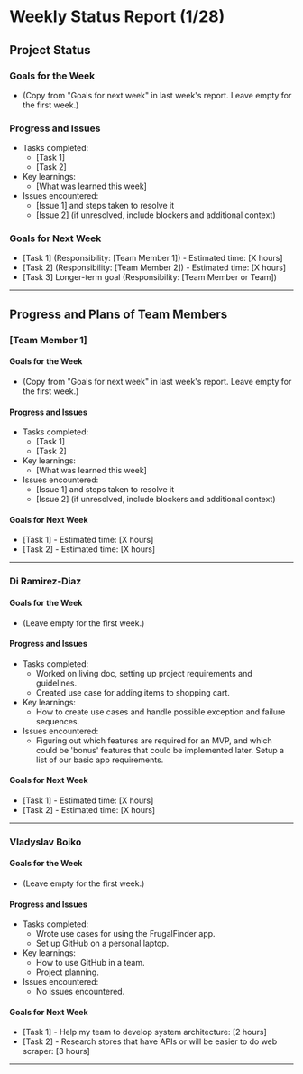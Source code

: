 # Weekly Status Report (1/28)

## Project Status

### Goals for the Week
- (Copy from "Goals for next week" in last week's report. Leave empty for the first week.)

### Progress and Issues
- Tasks completed:
  - [Task 1]
  - [Task 2]
- Key learnings:
  - [What was learned this week]
- Issues encountered:
  - [Issue 1] and steps taken to resolve it
  - [Issue 2] (if unresolved, include blockers and additional context)

### Goals for Next Week
- [Task 1] (Responsibility: [Team Member 1]) - Estimated time: [X hours]
- [Task 2] (Responsibility: [Team Member 2]) - Estimated time: [X hours]
- [Task 3] Longer-term goal (Responsibility: [Team Member or Team])

---

## Progress and Plans of Team Members

### [Team Member 1]

#### Goals for the Week
- (Copy from "Goals for next week" in last week's report. Leave empty for the first week.)

#### Progress and Issues
- Tasks completed:
  - [Task 1]
  - [Task 2]
- Key learnings:
  - [What was learned this week]
- Issues encountered:
  - [Issue 1] and steps taken to resolve it
  - [Issue 2] (if unresolved, include blockers and additional context)

#### Goals for Next Week
- [Task 1] - Estimated time: [X hours]
- [Task 2] - Estimated time: [X hours]

---

### Di Ramirez-Diaz

#### Goals for the Week
- (Leave empty for the first week.)

#### Progress and Issues
- Tasks completed:
  - Worked on living doc, setting up project requirements and guidelines.
  - Created use case for adding items to shopping cart.
- Key learnings:
  - How to create use cases and handle possible exception and failure sequences.
- Issues encountered:
  - Figuring out which features are required for an MVP, and which could be 'bonus' features that could be implemented later. Setup a list of our basic app requirements.

#### Goals for Next Week
- [Task 1] - Estimated time: [X hours]
- [Task 2] - Estimated time: [X hours]

---
### Vladyslav Boiko

#### Goals for the Week
- (Leave empty for the first week.)

#### Progress and Issues
- Tasks completed:
  - Wrote use cases for using the FrugalFinder app.
  - Set up GitHub on a personal laptop.
- Key learnings:
  - How to use GitHub in a team.
  - Project planning.
- Issues encountered:
  - No issues encountered.

#### Goals for Next Week
- [Task 1] - Help my team to develop system architecture: [2 hours]
- [Task 2] - Research stores that have APIs or will be easier to do web scraper: [3 hours]

---
